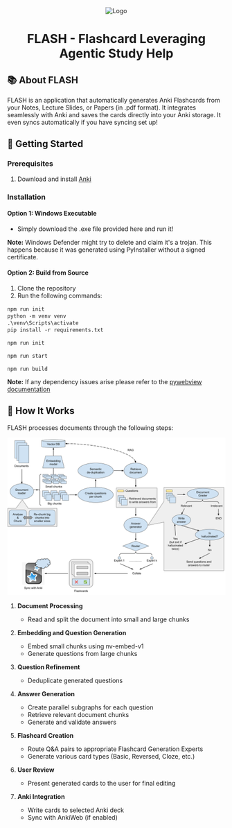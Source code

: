 <div align="center">
  <img src="https://github.com/shoshinL/FLASH/assets/97098427/f458ea88-f839-4be7-a48f-e5024ca93aab" alt="Logo" width="200">

  # FLASH - Flashcard Leveraging Agentic Study Help
</div>

## 📚 About FLASH

FLASH is an application that automatically generates Anki Flashcards from your Notes, Lecture Slides, or Papers (in .pdf format). It integrates seamlessly with Anki and saves the cards directly into your Anki storage. It even syncs automatically if you have syncing set up!

## 🚀 Getting Started

### Prerequisites

1. Download and install [Anki](https://apps.ankiweb.net/)

### Installation

#### Option 1: Windows Executable

- Simply download the .exe file provided here and run it!

**Note:** Windows Defender might try to delete and claim it's a trojan. This happens because it was generated using PyInstaller without a signed certificate.

#### Option 2: Build from Source

1. Clone the repository
2. Run the following commands:
```shell
npm run init
python -m venv venv
.\venv\Scripts\activate
pip install -r requirements.txt
```

```shell
npm run init
```

```shell
npm run start
```

```shell
npm run build
```

**Note:** If any dependency issues arise please refer to the [pywebview documentation](https://pywebview.flowrl.com/guide/installation.html#dependencies)
## 🔧 How It Works

FLASH processes documents through the following steps:

<img src="./flash_graph.svg">

1. **Document Processing**
   - Read and split the document into small and large chunks

2. **Embedding and Question Generation**
   - Embed small chunks using nv-embed-v1
   - Generate questions from large chunks

3. **Question Refinement**
   - Deduplicate generated questions

4. **Answer Generation**
   - Create parallel subgraphs for each question
   - Retrieve relevant document chunks
   - Generate and validate answers

5. **Flashcard Creation**
   - Route Q&A pairs to appropriate Flashcard Generation Experts
   - Generate various card types (Basic, Reversed, Cloze, etc.)

6. **User Review**
   - Present generated cards to the user for final editing

7. **Anki Integration**
   - Write cards to selected Anki deck
   - Sync with AnkiWeb (if enabled)
